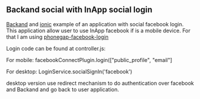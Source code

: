 ## Backand social with InApp social login

[Backand](https://www.backand.com) and [ionic](www.ionicframework.com) example of an application with social facebook login.
 This application allow user to use InApp facebook if is a mobile device.
 For that I am using [phonegap-facebook-login](https://github.com/Wizcorp/phonegap-facebook-plugin)
 

Login code can be found at controller.js:

For mobile: 
     facebookConnectPlugin.login(["public_profile", "email"]
     
For desktop:
     LoginService.socialSignIn('facebook')


desktop version use redirect mechanism to do authentication over facebook and Backand and go back to user application.
 